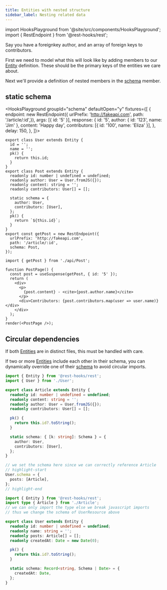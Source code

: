 ```yaml
---
title: Entities with nested structure
sidebar_label: Nesting related data
---
```


import HooksPlayground from '@site/src/components/HooksPlayground';
import { RestEndpoint } from '@rest-hooks/rest';

Say you have a foreignkey author, and an array of foreign keys to contributors.

First we need to model what this will look like by adding members to our [Entity][1] definition.
These should be the primary keys of the entities we care about.

Next we'll provide a definition of nested members in the [schema][3] member.

## static schema

<HooksPlayground groupId="schema" defaultOpen="y" fixtures={[
{
endpoint: new RestEndpoint({ urlPrefix: 'http://fakeapi.com',
path: '/article/:id',}),
args: [{ id: '5' }],
response: {
id: '5',
author: { id: '123', name: 'Jim' },
content: 'Happy day',
contributors: [{ id: '100', name: 'Eliza' }],
},
delay: 150,
},
]}>

```tsx title="api/Post.ts"
export class User extends Entity {
  id = '';
  name = '';
  pk() {
    return this.id;
  }
}
export class Post extends Entity {
  readonly id: number | undefined = undefined;
  readonly author: User = User.fromJS({});
  readonly content: string = '';
  readonly contributors: User[] = [];

  static schema = {
    author: User,
    contributors: [User],
  };
  pk() {
    return `${this.id}`;
  }
}
export const getPost = new RestEndpoint({
  urlPrefix: 'http://fakeapi.com',
  path: '/article/:id',
  schema: Post,
});
```

```tsx title="PostPage.tsx" collapsed
import { getPost } from './api/Post';

function PostPage() {
  const post = useSuspense(getPost, { id: '5' });
  return (
    <div>
      <p>
        {post.content} - <cite>{post.author.name}</cite>
      </p>
      <div>Contributors: {post.contributors.map(user => user.name)}</div>
    </div>
  );
}
render(<PostPage />);
```

</HooksPlayground>

## Circular dependencies

If both [Entities][1] are in distinct files, this must be handled with care.

If two or more [Entities][1] include each other in their schema, you can dynamically override
one of their [schema][3] to avoid circular imports.

```typescript title="api/Article.ts"
import { Entity } from '@rest-hooks/rest';
import { User } from './User';

export class Article extends Entity {
  readonly id: number | undefined = undefined;
  readonly content: string = '';
  readonly author: User = User.fromJS({});
  readonly contributors: User[] = [];

  pk() {
    return this.id?.toString();
  }

  static schema: { [k: string]: Schema } = {
    author: User,
    contributors: [User],
  };
}

// we set the schema here since we can correctly reference Article
// highlight-start
User.schema = {
  posts: [Article],
};
// highlight-end
```

```typescript title="api/User.ts"
import { Entity } from '@rest-hooks/rest';
import type { Article } from './Article';
// we can only import the type else we break javascript imports
// thus we change the schema of UserResource above

export class User extends Entity {
  readonly id: number | undefined = undefined;
  readonly name: string = '';
  readonly posts: Article[] = [];
  readonly createdAt: Date = new Date(0);

  pk() {
    return this.id?.toString();
  }

  static schema: Record<string, Schema | Date> = {
    createdAt: Date,
  };
}
```

[1]: api/Entity.md
[2]: /docs/api/useCache
[3]: api/Entity.md#schema
